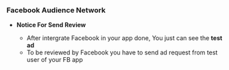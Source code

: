 ### Facebook Audience Network

* **Notice For Send Review**

  * After intergrate Facebook in your app done, You just can see the **test ad**
  * To be reviewed by Facebook you have to send ad request from test user of your FB app
  

